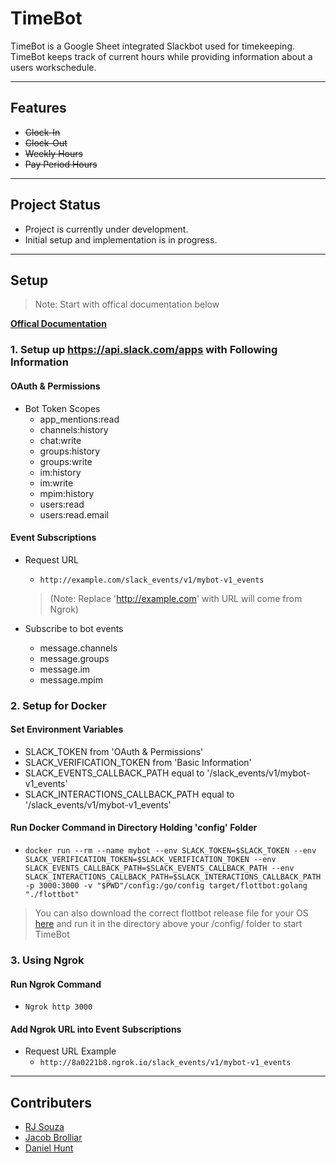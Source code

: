 # **TimeBot**

TimeBot is a Google Sheet integrated Slackbot used for timekeeping. TimeBot keeps track of current hours while providing information about a users workschedule.

---

## **Features**

- ~~Clock-In~~
- ~~Clock-Out~~
- ~~Weekly Hours~~
- ~~Pay Period Hours~~

---

## **Project Status**

- Project is currently under development. 
- Initial setup and implementation is in progress.

---

## **Setup** 

> Note: Start with offical documentation below

**[Offical Documentation](https://target.github.io/flottbot-docs/basics/slack/)**

### 1. Setup up https://api.slack.com/apps with Following Information

#### OAuth & Permissions

- Bot Token Scopes
	- app_mentions:read
	- channels:history
	- chat:write
	- groups:history
	- groups:write
	- im:history
	- im:write
	- mpim:history
	- users:read
   - users:read.email

#### Event Subscriptions

- Request URL 
	- ``` http://example.com/slack_events/v1/mybot-v1_events ``` 
       
    > (Note: Replace 'http://example.com' with URL will come from Ngrok)

- Subscribe to bot events
	- message.channels
	- message.groups
	- message.im
	- message.mpim

### 2. Setup for Docker

#### Set Environment Variables

- SLACK_TOKEN from 'OAuth & Permissions'
- SLACK_VERIFICATION_TOKEN from 'Basic Information'
- SLACK_EVENTS_CALLBACK_PATH equal to '/slack_events/v1/mybot-v1_events'
- SLACK_INTERACTIONS_CALLBACK_PATH equal to '/slack_events/v1/mybot-v1_events'

#### Run Docker Command in Directory Holding 'config' Folder

- ``` docker run --rm --name mybot --env SLACK_TOKEN=$SLACK_TOKEN --env SLACK_VERIFICATION_TOKEN=$SLACK_VERIFICATION_TOKEN --env SLACK_EVENTS_CALLBACK_PATH=$SLACK_EVENTS_CALLBACK_PATH --env SLACK_INTERACTIONS_CALLBACK_PATH=$SLACK_INTERACTIONS_CALLBACK_PATH -p 3000:3000 -v "$PWD"/config:/go/config target/flottbot:golang "./flottbot" ```
> You can also download the correct flottbot release file for your OS [here](https://github.com/target/flottbot/releases) and run it in the directory above your /config/ folder to start TimeBot

### 3. Using Ngrok 

#### Run Ngrok Command

- ``` Ngrok http 3000 ```

#### Add Ngrok URL into Event Subscriptions

- Request URL Example
	- ``` http://8a0221b8.ngrok.io/slack_events/v1/mybot-v1_events ```

---

## **Contributers** 

- [RJ Souza](https://github.com/Empyreus)
- [Jacob Brolliar](https://github.com/MrDr-Professor)
- [Daniel Hunt](https://github.com/DanHunt27)

